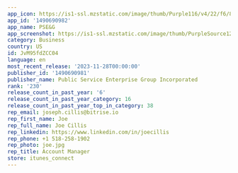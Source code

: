 ```yaml
---
app_icon: https://is1-ssl.mzstatic.com/image/thumb/Purple116/v4/22/f6/8f/22f68f08-a89c-c2be-9f15-409493d4a2fd/AppIcon-1x_U007emarketing-0-5-0-85-220-0.png/1024x1024bb.png
app_id: '1490690982'
app_name: PSE&G
app_screenshot: https://is1-ssl.mzstatic.com/image/thumb/PurpleSource126/v4/c0/cf/71/c0cf71c2-acf8-ca50-4687-e45e5bc9599a/25da10ef-14bc-48d0-8cba-4ec44f54187a_Simulator_Screenshot_-_iPhone_11_Pro_Mac_16.4_-_2023-09-25_at_07.52.19.png/1242x2688bb.png
category: Business
country: US
id: JvM95fdZCC04
language: en
most_recent_release: '2023-11-28T00:00:00'
publisher_id: '1490690981'
publisher_name: Public Service Enterprise Group Incorporated
rank: '230'
release_count_in_past_year: '6'
release_count_in_past_year_category: 16
release_count_in_past_year_top_in_category: 38
rep_email: joseph.cillis@bitrise.io
rep_first_name: Joe
rep_full_name: Joe Cillis
rep_linkedin: https://www.linkedin.com/in/joecillis
rep_phone: +1 518-258-1902
rep_photo: joe.jpg
rep_title: Account Manager
store: itunes_connect
---
```

